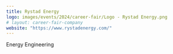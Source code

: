 ```yaml
---
title: Rystad Energy
logo: images/events/2024/career-fair/Logo - Rystad Energy.png
# layout: career-fair-company
website: "https://www.rystadenergy.com/"
---
```


Energy Engineering
